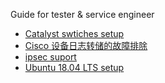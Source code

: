 Guide for tester & service engineer

* [Catalyst swtiches setup](Catalyst_swtiches_setup.md)
* [Cisco 设备日志转储的故障排除](Cisco_log_dump.pdf)
* [ipsec suport](ipsec_suport.md)
* [Ubuntu 18.04 LTS setup](Ubuntu.md)

